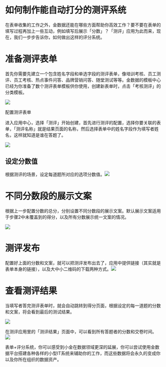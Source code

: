 # 如何制作能自动打分的测评系统

在表单收集的工作之外，金数据还能在哪些方面帮助你高效工作？要不要在表单的填写过程再加上一些互动，例如填写后展示「分数」？「测评」应用为此而来，现在，我们一步步告诉你，如何做出这样的评分系统。

# 准备测评表单

首先你需要先建立一个包含姓名字段和单选字段的测评表单，像培训考核、员工测评、员工考核、热点事件问答、品牌营销问答、随堂测试等等。金数据的模板中心已经为你准备了数个测评表单模板供你使用，创建新表单时，点击「考核测评」的分类模板。

![](https://blog.jinshuju.net/content/images/2016/07/------.png)

配置测评表单

进入应用中心，选择「测评」开始创建，首先进行测评的配置，选择你要关联的表单，「测评名称」就是结果页面的名称，然后选择表单中的姓名字段作为填写者姓名，这样就知道是谁在答题了。



![](https://dn-shimo-image.qbox.me/INzyds37wro9i3x5/guide-1.png!thumbnail)

## 设定分数值

根据测评的场景，设定每道题所对应的选项分数值。![](https://quiz.jinshujuapp.com/img/guide-2.png)

# 不同分数段的展示文案

根据上一步配置分数的总分，分别设置不同分数段的展示文案。默认展示文案适用于步骤2中未覆盖到的得分，以及所有分数展示统一文案的情况。

![](https://quiz.jinshujuapp.com/img/guide-3.png)

# 测评发布

配置好上面的分数和文案，就可以把测评发布出去了，应用中提供链接（其实就是表单本身的链接），以及大中小二维码的下载两种方式。![](https://quiz.jinshujuapp.com/img/guide-4.png)



# 查看测评结果

当填写者答完测评表单时，就会自动跳转到得分页面，根据设定的每一道题的分数和文案，将会看到最后的测试结果。

![](https://dn-shimo-image.qbox.me/4UAJhHEZ2WYEwzgs/WechatIMG7.jpg!thumbnail)

在测评应用里的「测评结果」页面中，可以看到所有答题者的分数和交卷时间。![](https://quiz.jinshujuapp.com/img/guide-5.png)



表单+评分系统，你可以感受到小金在数据领域更深的延展，你可以尝试使用金数据平台搭建各种各样的小型IT系统来辅助你的工作，而这些数据将会永久的变成你以及你所在组织的数据资产。

